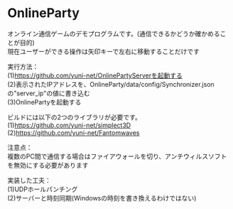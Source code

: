 # OnlineParty  
  
オンライン通信ゲームのデモプログラムです。(通信できるかどうか確かめることが目的)  
現在ユーザーができる操作は矢印キーで左右に移動することだけです
  
実行方法：  
(1)https://github.com/yuni-net/OnlinePartyServerを起動する  
(2)表示されたIPアドレスを、OnlineParty/data/config/Synchronizer.jsonの"server_ip"の値に書き込む  
(3)OnlinePartyを起動する  
  
ビルドには以下の2つのライブラリが必要です。  
(1)https://github.com/yuni-net/simplect3D  
(2)https://github.com/yuni-net/Fantomwaves  
  
注意点：  
複数のPC間で通信する場合はファイアウォールを切り、アンチウィルスソフトを無効にする必要があります  
  
実装した工夫：  
(1)UDPホールパンチング  
(2)サーバーと時刻同期(Windowsの時刻を書き換えるわけではない)  
